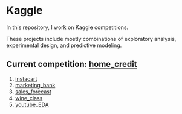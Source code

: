 # Kaggle

In this repository, I work on Kaggle competitions.

These projects include mostly combinations of exploratory analysis, experimental design, and predictive modeling.

## Current competition: [home_credit](https://www.kaggle.com/c/home-credit-default-risk)

1. [instacart](..blob/master/instacart)
2. [marketing_bank](../marketing_bank)
3. [sales_forecast](../sales_forecast)
4. [wine_class](../wine_class)
5. [youtube_EDA](../youtube/EDA)
